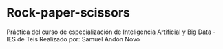 # Rock-paper-scissors
Práctica del curso de especialización de Inteligencia Artificial y Big Data - IES de Teis
Realizado por: Samuel Andón Novo